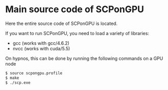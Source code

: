 Main source code of SCPonGPU
========

Here the entire source code of SCPonGPU is located.

If you want to run SCPonGPU, you need to load a variety of libraries:

 - gcc (works with gcc/4.6.2)
 - nvcc (works with cuda/5.5)


On hypnos, this can be done by running the following commands on a GPU node

```bash
$ source scpongpu.profile
$ make
$ ./scp.exe
```


